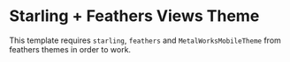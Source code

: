 # Starling + Feathers Views Theme

This template requires `starling`, `feathers` and `MetalWorksMobileTheme`
from feathers themes in order to work.